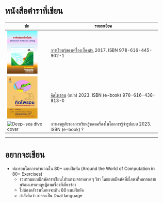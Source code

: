 # หนังสือตำราที่เขียน

| ปก | รายละเอียด |
|---|---|
| <img src="https://github.com/tatpongkatanyukul/Books/raw/main/MLBook/cover2.png" alt="Mountain-car cover" style="width:100px;"/> | [การเรียนรู้ของเครื่องเบื้องต้น](https://github.com/tatpongkatanyukul/Books/tree/main/MLBook) 2017. ISBN 978-616-445-902-1 |
| <img src="https://github.com/tatpongkatanyukul/Books/raw/main/ThinkPython/cover/CoverThumb2.png" alt="Python-dream cover" style="width:100px;"/> | [คิดไพธอน](https://github.com/tatpongkatanyukul/Books/tree/main/ThinkPython) (แปล) 2023. ISBN (e-book) 978-616-438-813-0 |
| <img src="https://github.com/tatpongkatanyukul/AdventuresML/raw/main/frontcover/coverThumbnail.png" alt="Deep-sea dive cover" style="width:100px;"/> | [การผจญภัยของการเรียนรู้ของเครื่องในโลกการรู้จำรูปแบบ](https://github.com/tatpongkatanyukul/AdventuresML) 2023. ISBN (e-book) ? |

---

# อยากจะเขียน
* ท่องรอบโลกการคำนวณใน 80+ แบบฝึกหัด (Around the World of Computation in 80+ Exercises)
  * รวบรวมแบบฝึกหัดการเขียนโปรแกรมจากหลาย ๆ วิชา โดยแบบฝึดหัดที่เนื้อหาที่หลากหลาย พร้อมแทรกทฤษฎีตามเรื่องที่เกี่ยวข้อง
  * ไม่ต้องกลัวว่าเนื้อหาจะเกิน 80 แบบฝึกหัด
  * กำลังคิดว่า อาจจะเป็น Dual language
